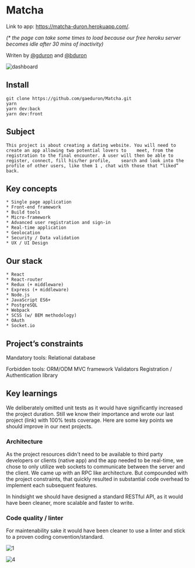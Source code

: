 
# Matcha
 Link to app: https://matcha-duron.herokuapp.com/.

_(* the page can take some times to load because our free heroku server becomes idle after 30 mins of inactivity)_

Writen by [@gduron](https://github.com/gaeduron) and [@bduron](https://github.com/bduron) 

![dashboard](https://preview.ibb.co/f36Dh7/Capture_d_e_cran_2018_03_25_a_22_13_13.png)

## Install
	git clone https://github.com/gaeduron/Matcha.git 
	yarn  
	yarn dev:back
	yarn dev:front

## Subject 
	This project is about creating a dating website. You will need to create an app allowing two potential lovers to 	meet, from the registration to the final encounter. A user will then be able to register, connect, fill his/her profile, 	search and look into the profile of other users, like them 1 , chat with those that “liked” back.

## Key concepts 
	* Single page application
	* Front-end framework
	* Build tools
	* Micro-framework 
	* Advanced user registration and sign-in
	* Real-time application
	* Geolocation 
	* Security / Data validation
	* UX / UI Design 

## Our stack 
	* React 
	* React-router
	* Redux (+ middleware)
	* Express (+ middleware)
	* Node.js
	* JavaScript ES6+
	* PostgreSQL
	* Webpack
	* SCSS (w/ BEM methodology)
 	* OAuth
	* Socket.io  


## Project’s constraints 

Mandatory tools: 
	Relational database 

Forbidden tools:
	ORM/ODM
	MVC framework
	Validators 
	Registration /  Authentication library 


## Key learnings  

We deliberately omitted unit tests as it would have significantly increased the project duration. 
Still we know their importance and wrote our last project (link) with 100% tests coverage. 
Here are some key points we should improve in our next projects. 

### Architecture 
As the project resources didn't need to be available to third party developers or clients (native app) and the app needed to be real-time, we chose to only utilize web sockets to communicate between the server and the client. We came up with an RPC like architecture. But compounded with the project constraints, that quickly resulted in substantial code overhead to implement each subsequent features. 

In hindsight we should have designed a standard RESTful API, as it would have been cleaner, more scalable and faster to write. 

### Code quality / linter
For maintenability sake it would have been cleaner to use a linter and stick to a proven coding convention/standard.

![1](https://preview.ibb.co/ka6X9n/Capture_d_e_cran_2018_03_25_a_21_54_37.png)

![4](https://preview.ibb.co/cgoC9n/Capture_d_e_cran_2018_03_25_a_21_51_42.png)
